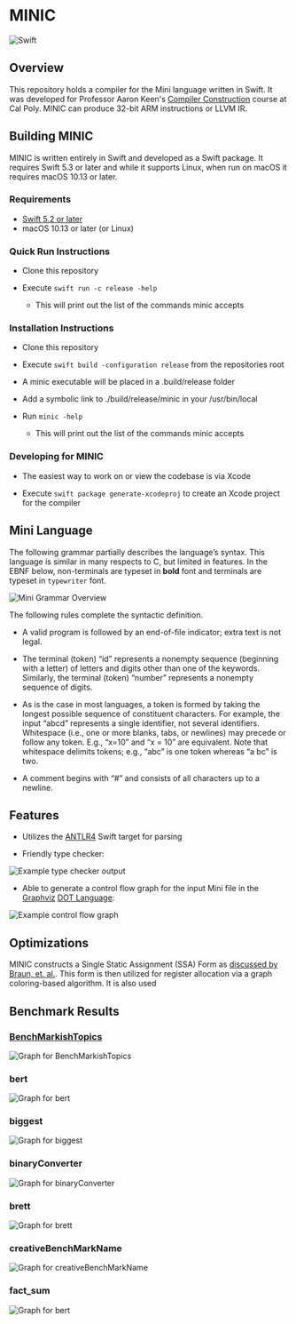 # MINIC

![Swift](https://github.com/keen-cp/compiler-project-ethankusters/workflows/Swift/badge.svg)

## Overview
This repository holds a compiler for the Mini language written in Swift. It was developed for Professor Aaron Keen's [Compiler Construction](http://users.csc.calpoly.edu/~akeen/courses/csc431/) course at Cal Poly. MINIC can produce 32-bit ARM instructions or LLVM IR.

## Building MINIC

MINIC is written entirely in Swift and developed as a Swift package. It requires Swift 5.3 or later and while it supports Linux, when run on macOS it requires macOS 10.13 or later.

### Requirements

- [Swift 5.2 or later](https://swift.org/download/#releases)
- macOS 10.13 or later (or Linux)

### Quick Run Instructions

- Clone this repository
- Execute `swift run -c release -help`

	- This will print out the list of the commands minic accepts

### Installation Instructions

- Clone this repository

- Execute `swift build -configuration release` from the repositories root

- A minic executable will be placed in a .build/release folder

- Add a symbolic link to ./build/release/minic in your /usr/bin/local

- Run `minic -help`

	- This will print out the list of the commands minic accepts

### Developing for MINIC

- The easiest way to work on or view the codebase is via Xcode

- Execute `swift package generate-xcodeproj` to create an Xcode project for the compiler

## Mini Language
The following grammar partially describes the language’s syntax. This language is similar in many respects to C, but limited in features. In the EBNF below, non-terminals are typeset in **bold** font and terminals are typeset in `typewriter` font.

![Mini Grammar Overview](/Resources/MiniGrammarOverview.svg)	

The following rules complete the syntactic definition.

- A valid program is followed by an end-of-file indicator; extra text is not legal.

- The terminal (token) “id” represents a nonempty sequence (beginning with a letter) of letters and digits other than one of the keywords. Similarly, the terminal (token) “number” represents a nonempty sequence of digits.

- As is the case in most languages, a token is formed by taking the longest possible sequence of constituent characters. For example, the input “abcd” represents a single identifier, not several identifiers. Whitespace (i.e., one or more blanks, tabs, or newlines) may precede or follow any token. E.g., “x=10” and “x = 10” are equivalent. Note that whitespace delimits tokens; e.g., “abc” is one token whereas “a bc” is two.

- A comment begins with “#” and consists of all characters up to a newline.

## Features

- Utilizes the [ANTLR4](https://github.com/antlr/antlr4) Swift target for parsing

- Friendly type checker:

![Example type checker output](/Resources/TypeChecker.png)

- Able to generate a control flow graph for the input Mini file in the [Graphviz](https://graphviz.org/about/) [DOT Language](https://graphviz.org/doc/info/lang.html):

![Example control flow graph](/Resources/GraphExample.svg) 

## Optimizations

MINIC constructs a Single Static Assignment (SSA) Form as [discussed by Braun, et. al.](http://compilers.cs.uni-saarland.de/papers/bbhlmz13cc.pdf). This form is then utilized for register allocation via a graph coloring-based algorithm. It is also used 

## Benchmark Results

### [BenchMarkishTopics](/Benchmarks/BenchMarkishTopics)

![Graph for BenchMarkishTopics](/BenchmarkUtility/Results/BenchMarkishTopics.png)

### bert

![Graph for bert](/BenchmarkUtility/Results/bert.png)

### biggest

![Graph for biggest](/BenchmarkUtility/Results/biggest.png)

### binaryConverter

![Graph for binaryConverter](/BenchmarkUtility/Results/binaryConverter.png)

### brett

![Graph for brett](/BenchmarkUtility/Results/brett.png)

### creativeBenchMarkName

![Graph for creativeBenchMarkName](/BenchmarkUtility/Results/creativeBenchMarkName.png)

### fact_sum

![Graph for bert](/BenchmarkUtility/Results/bert.png)














